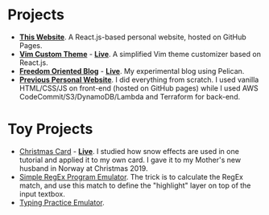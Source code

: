 # Projects
- [**This Website**](https://github.com/tkiat/tkiat.github.io). A React.js-based personal website, hosted on GitHub Pages.
- [**Vim Custom Theme**](https://github.com/tkiat/vim-custom-theme) - <a href='https://tkiat.github.io/vim-custom-theme' aria-label='Live Project for Vim Custom Theme'>**Live**</a>. A simplified Vim theme customizer based on React.js.
- [**Freedom Oriented Blog**](https://github.com/tkiat/freedom-oriented-blog) - <a href='https://tkiat.github.io/freedom-oriented-blog' aria-label='Live Project for Freedom Oriented Blog'>**Live**</a>. My experimental blog using Pelican.
- [**Previous Personal Website**](https://github.com/tkiat/archive/tree/main/tkiatd.github.io). I did everything from scratch. I used vanilla HTML/CSS/JS on front-end (hosted on GitHub pages) while I used AWS CodeCommit/S3/DynamoDB/Lambda and Terraform for back-end.

# Toy Projects
- [Christmas Card](https://codepen.io/tkiatd/details/MWYoboG) - <a href='https://christmas-mardon.herokuapp.com' aria-label='Live Project for Christmas Card'>**Live**</a>. I studied how snow effects are used in one tutorial and applied it to my own card. I gave it to my Mother's new husband in Norway at Christmas 2019.
- [Simple RegEx Program Emulator](https://codepen.io/tkiatd/pen/bGBWvza). The trick is to calculate the RegEx match, and use this match to define the "highlight" layer on top of the input textbox.
- [Typing Practice Emulator](https://codepen.io/tkiatd/pen/oNYWdLz).
